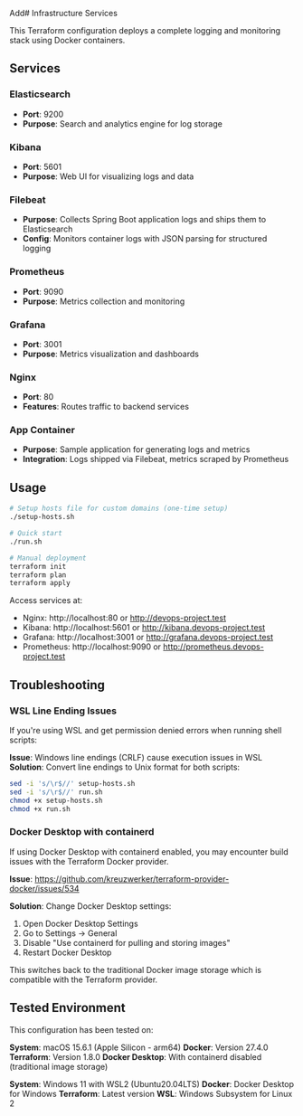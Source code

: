 Add# Infrastructure Services

This Terraform configuration deploys a complete logging and monitoring stack using Docker containers.

## Services

### **Elasticsearch**
- **Port**: 9200
- **Purpose**: Search and analytics engine for log storage

### **Kibana**
- **Port**: 5601
- **Purpose**: Web UI for visualizing logs and data

### **Filebeat**
- **Purpose**: Collects Spring Boot application logs and ships them to Elasticsearch
- **Config**: Monitors container logs with JSON parsing for structured logging

### **Prometheus**
- **Port**: 9090
- **Purpose**: Metrics collection and monitoring

### **Grafana**
- **Port**: 3001
- **Purpose**: Metrics visualization and dashboards

### **Nginx**
- **Port**: 80
- **Features**: Routes traffic to backend services

### **App Container**
- **Purpose**: Sample application for generating logs and metrics
- **Integration**: Logs shipped via Filebeat, metrics scraped by Prometheus

## Usage

```bash
# Setup hosts file for custom domains (one-time setup)
./setup-hosts.sh

# Quick start
./run.sh

# Manual deployment
terraform init
terraform plan
terraform apply
```

Access services at:
- Nginx: http://localhost:80 or http://devops-project.test
- Kibana: http://localhost:5601 or http://kibana.devops-project.test
- Grafana: http://localhost:3001 or http://grafana.devops-project.test
- Prometheus: http://localhost:9090 or http://prometheus.devops-project.test

## Troubleshooting

### WSL Line Ending Issues

If you're using WSL and get permission denied errors when running shell scripts:

**Issue**: Windows line endings (CRLF) cause execution issues in WSL
**Solution**: Convert line endings to Unix format for both scripts:
```bash
sed -i 's/\r$//' setup-hosts.sh
sed -i 's/\r$//' run.sh
chmod +x setup-hosts.sh
chmod +x run.sh
```

### Docker Desktop with containerd

If using Docker Desktop with containerd enabled, you may encounter build issues with the Terraform Docker provider.

**Issue**: https://github.com/kreuzwerker/terraform-provider-docker/issues/534

**Solution**: Change Docker Desktop settings:
1. Open Docker Desktop Settings
2. Go to Settings → General
3. Disable "Use containerd for pulling and storing images"
4. Restart Docker Desktop

This switches back to the traditional Docker image storage which is compatible with the Terraform provider.

## Tested Environment

This configuration has been tested on:

**System**: macOS 15.6.1 (Apple Silicon - arm64)
**Docker**: Version 27.4.0
**Terraform**: Version 1.8.0
**Docker Desktop**: With containerd disabled (traditional image storage)

**System**: Windows 11 with WSL2 (Ubuntu20.04LTS)
**Docker**: Docker Desktop for Windows
**Terraform**: Latest version
**WSL**: Windows Subsystem for Linux 2